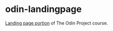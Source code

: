 # odin-landingpage
[Landing page portion](https://www.theodinproject.com/lessons/foundations-landing-page) of The Odin Project course.